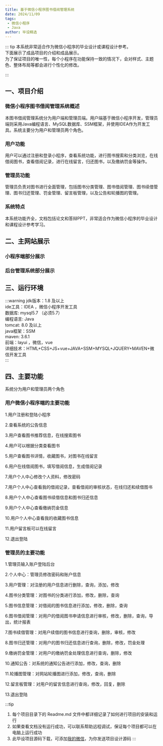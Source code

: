 ```yaml
---
title: 基于微信小程序图书借阅管理系统
date: 2024/11/09
tags:
 - 微信小程序
 - Java
author: 毕设精选
---
```


::: tip
本系统非常适合作为微信小程序的毕业设计或课程设计参考。    
下面展示了成品项目的介绍和成品展示。    
为了保证项目的唯一性，每个小程序在功能保持一致的情况下，会对样式、主题色、整体布局等都会进行个性化的修改。

::: 

## 一、项目介绍
### 微信小程序图书借阅管理系统概述
本图书借阅管理系统分为用户端和管理员端。用户端基于微信小程序开发，管理员端则采用Java编程语言、MySQL数据库、SSM框架，并使用IDEA作为开发工具。系统主要分为用户和管理员两个角色。

### 用户功能
用户可以通过注册和登录小程序，查看系统功能，进行图书搜索和分类浏览，在线借阅图书，查看借阅记录，进行在线留言，归还图书，以及缴纳罚金等操作。

### 管理员功能
管理员负责对图书进行全面管理，包括图书分类管理、图书借阅管理、图书续借管理、图书归还管理、罚金管理、留言板管理，以及公告和轮播图的管理。

### 系统特点
本系统功能齐全，文档包括论文和答辩PPT，非常适合作为微信小程序的毕业设计和课程设计参考学习。

## 二、主网站展示

### 小程序端部分展示

<Swiper :height="1200" :width="800" :items="['https://img.liugezhou.online/bishe/mini-tushu/1.png','https://img.liugezhou.online/bishe/mini-tushu/2.png','https://img.liugezhou.online/bishe/mini-tushu/3.png','https://img.liugezhou.online/bishe/mini-tushu/4.png','https://img.liugezhou.online/bishe/mini-tushu/5.png']"/>

### 后台管理系统部分展示

<Swiper :items="['https://img.liugezhou.online/bishe/mini-tushu/6.png','https://img.liugezhou.online/bishe/mini-tushu/7.png','https://img.liugezhou.online/bishe/mini-tushu/8.png','https://img.liugezhou.online/bishe/mini-tushu/9.png','https://img.liugezhou.online/bishe/mini-tushu/10.png','https://img.liugezhou.online/bishe/mini-tushu/11.png']"/>

## 三、运行环境
:::warning
jdk版本：1.8 及以上     
ide工具：IDEA ，微信小程序开发工具     
数据库: mysql5.7 （必须5.7）     
编程语言: Java     
tomcat:   8.0 及以上     
java框架：SSM     
maven: 3.6.1     
前端：layui ，微信，vue     
详细技术：HTML+CSS+JS+vue+JAVA+SSM+MYSQL+JQUERY+MAVEN+微信开发工具       
:::

## 四、主要功能

系统分为用户和管理员两个角色

### 用户微信小程序端的主要功能

1.用户注册和登陆小程序

2.查看系统的公告信息

3.用户查看图书推荐信息，在线搜索图书

4.用户可以根据分类查看图书

5.用户查看图书详情，收藏图书，对图书在线留言

6.用户在线借阅图书，填写借阅信息，生成借阅记录

7.用户个人中心修改个人资料，修改密码

7.用户个人中心查看我的借阅记录，查看借阅的审核状态，在线归还和续借图书

8.用户个人中心查看图书续借信息和图书归还信息

9.用户个人中心查看缴纳罚金信息

10.用户个人中心查看我的收藏图书信息

11.用户留言板可以在线留言

12.退出登陆


### 管理员的主要功能

1.管理员输入账户登陆后台

2.个人中心：管理员修改密码和账户信息

3.用户管理：对注册的用户信息进行删除，查询，添加，修改

4.图书分类管理：对图书的分类进行添加，修改，删除，查询

5.图书信息管理：对借阅的图书信息进行添加，修改，删除，查询

6.图书借阅管理：对用户的借阅图书申请信息进行审核，修改，删除，查询，导出，统计报表

7.图书续借管理：对用户续借的图书信息进行查询，删除，审核，修改

8.图书归还管理：对用户的图书归还信息进行查询，删除，修改，罚金处理

9.缴纳罚金管理：对用户的缴纳罚金处理信息进行查询，删除，修改

10.通知公告：对系统的通知公告进行添加，修改，查询，删除

11.轮播图管理：对网站轮播图进行添加，修改，查询，删除

12.留言板管理：对用户的留言信息进行查询，修改，回复，删除

13.退出登陆

:::tip
1. 每个项目目录下的 Readme.md 文件中都详细记录了如何进行项目的安装和运行
2. 如果查看文档没有运行成功，可以联系帮助远程调试，保证每个项目都可以在电脑上运行成功
3. 此毕设项目源码下载，可添加[我的微信](https://img.liugezhou.online/common/wx_ztz.jpg)，为你发送项目设计源码
:::